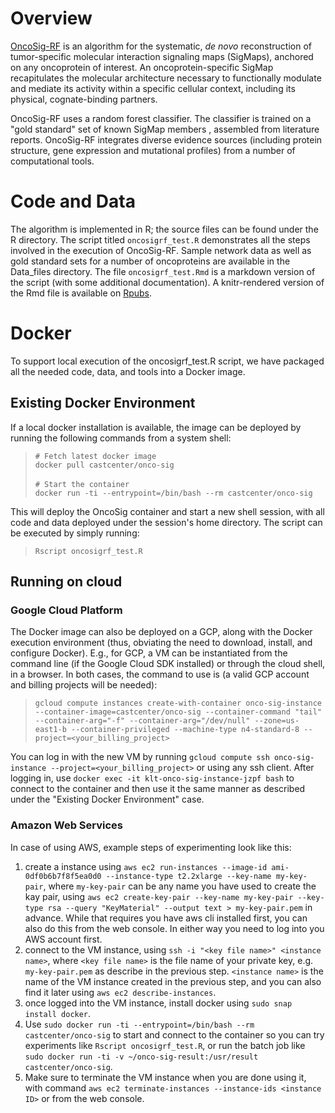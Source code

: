 # Overview

[OncoSig-RF](https://pubmed.ncbi.nlm.nih.gov/32929263/) is an algorithm for the systematic, *de novo* reconstruction of tumor-specific molecular interaction signaling maps (SigMaps), anchored on any oncoprotein of interest. An oncoprotein-specific SigMap recapitulates the molecular architecture necessary to functionally modulate and mediate its activity within a specific cellular context, including its physical, cognate-binding partners.

OncoSig-RF uses a random forest classifier. The classifier is trained on a "gold standard" set of known SigMap members , assembled from literature reports. OncoSig-RF integrates diverse evidence sources (including protein structure, gene expression and mutational profiles) from a number of computational tools.

# Code and Data

The algorithm is implemented in R; the source files can be found under the R directory. The script titled `oncosigrf_test.R` demonstrates all the steps involved in the execution of OncoSig-RF. Sample network data as well as gold standard sets for a number of oncoproteins are available in the Data_files directory. The file `oncosigrf_test.Rmd` is a markdown version of the script (with some additional documentation). A knitr-rendered version of the Rmd file is available on [Rpubs](https://rpubs.com/castcenter/oncosig-rf-test).

# Docker

To support local execution of the oncosigrf_test.R script, we have packaged all the needed code, data, and tools into a Docker image.

## Existing Docker Environment

If a local docker installation is available, the image can be deployed by running the following commands from a system shell:

> `# Fetch latest docker image`  
`docker pull castcenter/onco-sig`  <br><br>
`# Start the container`  
`docker run -ti --entrypoint=/bin/bash --rm castcenter/onco-sig`

This will deploy the OncoSig container and start a new shell session, with all code and data deployed under the session's home directory. The script can be executed by simply running:

> `Rscript oncosigrf_test.R`

## Running on cloud

### Google Cloud Platform

The Docker image can also be deployed on a GCP, along with the Docker execution environment (thus, obviating the need to download, install, and configure Docker). E.g., for GCP, a VM can be instantiated from the command line (if the Google Cloud SDK installed) or through the cloud shell, in a browser. In both cases, the command to use is (a valid GCP account and billing projects will be needed):

> `gcloud compute instances create-with-container onco-sig-instance --container-image=castcenter/onco-sig --container-command "tail" --container-arg="-f" --container-arg="/dev/null" --zone=us-east1-b --container-privileged --machine-type n4-standard-8 --project=<your_billing_project>`

You can log in with the new VM by running `gcloud compute ssh onco-sig-instance --project=<your_billing_project>` or using any ssh client. After logging in, use `docker exec -it klt-onco-sig-instance-jzpf bash` to connect to the container and then use it the same manner as described under the "Existing Docker Environment" case.

### Amazon Web Services

In case of using AWS, example steps of experimenting look like this:

1. create a instance using `aws ec2 run-instances --image-id ami-0df0b6b7f8f5ea0d0 --instance-type t2.2xlarge --key-name my-key-pair`, where `my-key-pair` can be any name you have used to create the kay pair, using `aws ec2 create-key-pair --key-name my-key-pair --key-type rsa --query "KeyMaterial" --output text > my-key-pair.pem` in advance. While that requires you have aws cli installed first, you can also do this from the web console. In either way you need to log into you AWS account first.
2. connect to the VM instance, using `ssh -i "<key file name>" <instance name>`, where `<key file name>` is the file name of your private key, e.g. `my-key-pair.pem` as describe in the previous step. `<instance name>` is the name of the VM instance created in the previous step, and you can also find it later using `aws ec2 describe-instances`.
3. once logged into the VM instance, install docker using `sudo snap install docker`.
4. Use `sudo docker run -ti --entrypoint=/bin/bash --rm castcenter/onco-sig` to start and connect to the container so you can try experiments like `Rscript oncosigrf_test.R`, or run the batch job like `sudo docker run -ti -v ~/onco-sig-result:/usr/result castcenter/onco-sig`.
5. Make sure to terminate the VM instance when you are done using it, with command `aws ec2 terminate-instances --instance-ids <instance ID>` or from the web console.
